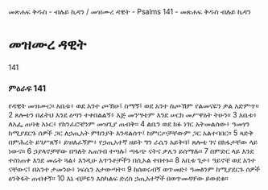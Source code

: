 ﻿
መጽሐፍ ቅዱስ - ብሉይ ኪዳን / መዝሙረ ዳዊት - Psalms 141 - መጽሐፍ ቅዱስ ብሉይ ኪዳን
# መዝሙረ ዳዊት
141
### ምዕራፍ 141
የዳዊት መዝሙር። 
 አቤቱ፥ ወደ አንተ ጮኽሁ፤ ስማኝ፤ ወደ አንተ ስጮኽም የልመናዬን ቃል አድምጥ።
2  ጸሎቴን በፊትህ እንደ ዕጣን ተቀበልልኝ፥ እጅ መንሣቴም እንደ ሠርክ መሥዋዕት ትሁን።
3  አቤቱ፥ ለአፌ ጠባቂ አኑር፥ የከንፈሮቼንም መዝጊያ ጠብቅ።
4  ልቤን ወደ ክፉ ነገር አትመልሰው፥ ዓመፃን ከሚያደርጉ ሰዎች ጋር ለኃጢአት ምክንያት እንዳልሰጥ፤ ከምርጦቻቸውም ጋር አልተባበር።
5  ጻድቅ በምሕረት ይገሥጸኝ፥ ይዝለፈኝም፥ የኃጢአተኛ ዘይት ግን ራሴን አይቅባ፤ ጸሎቴ ገና በክፋታቸው ላይ ነውና።
6  ኃያላኖቻቸው በዓለት አጠገብ ተጣሉ፤ ጣፋጭ ናትና ቃሌን ይሰማሉ።
7  በምድር ላይ እንደ ተሰነጠቀ እንደ መሬት ጓል፥ እንዲሁ አጥንቶቻችን በሲኦል ተበተኑ።
8  አቤቱ ጌታ፥ ዓይኖቼ ወደ አንተ ናቸውና፤ በአንተ ታመንሁ፥ ነፍሴን አታውጣት።
9  ከሰወሩብኝ ወጥመድ፥ ዓመፅንም ከሚያደርጉ ሰዎች ዕንቅፋት ጠብቀኝ።
10  እኔ ብቻዬን እስካልፍ ድረስ ኃጢአተኞች በወጥመዳቸው ይውደቁ። 
